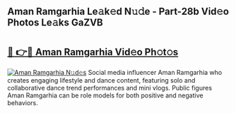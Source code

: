 ## Aman Ramgarhia Le𝚊k𝚎d N𝚞𝚍e - Part-28b Vid𝚎o Photos Le𝚊ks GaZVB

# <h2><a href="http://fbe66h.evod.top/?m=Aman+Ramgarhia">🔗 👉🔴 Aman Ramgarhia Vid𝚎o Ph𝚘t𝚘s</a></h2>

[![Aman Ramgarhia N𝚞d𝚎s](https://i.imgur.com/8V9OHl7.gif)](http://fbe66h.evod.top/?m=Aman+Ramgarhia)
Social media influencer Aman Ramgarhia who creates engaging lifestyle and dance content, featuring solo and collaborative dance trend performances and mini vlogs. Public figures Aman Ramgarhia can be role models for both positive and negative behaviors. 

